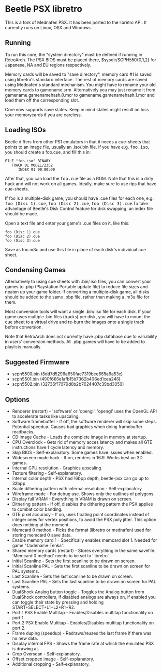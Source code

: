 # Beetle PSX libretro

This is a fork of Mednafen PSX. It has been ported to the libretro API.
It currently runs on Linux, OSX and Windows.

## Running

To run this core, the "system directory" must be defined if running in RetroArch.
The PSX BIOS must be placed there, $sysdir/SCPH550{0,1,2} for Japanese, NA and EU regions respectively.

Memory cards will be saved to "save directory", memory card #1 is saved using libretro's standard interface. The rest of memory cards are saved using Mednafen's standard mechanism. You might have to rename your old 
memory cards to gamename.srm. Alternatively you may just rename it from gamename.gamenamehash.0.mcr to gamename.gamenamehash.1.mcr and load them off the corresponding slot.

Core now supports save states. Keep in mind states might result on loss your memorycards if you are careless.

## Loading ISOs

Beetle differs from other PS1 emulators in that it needs a cue-sheets that points to an image file, usually an .iso/.bin file.
If you have e.g. <tt>foo.iso</tt>, you should create a foo.cue, and fill this in:

    FILE "foo.iso" BINARY
       TRACK 01 MODE1/2352
          INDEX 01 00:00:00

After that, you can load the <tt>foo.cue</tt> file as a ROM.
Note that this is a dirty hack and will not work on all games.
Ideally, make sure to use rips that have cue-sheets.

If foo is a multiple-disk game, you should have .cue files for each one, e.g. <tt>foo (Disc 1).cue</tt>, <tt>foo (Disc 2).cue</tt>, <tt>foo (Disc 3).cue</tt>.To take advantage of Beetle's Disk Control feature for disk swapping, an index file should be made.

Open a text file and enter your game's .cue files on it, like this:

    foo (Disc 1).cue
    foo (Disc 2).cue
    foo (Disc 3).cue

Save as foo.m3u and use this file in place of each disk's individual cue sheet.

## Condensing Games

Alternatively to using cue sheets with .bin/.iso files, you can convert your games to .pbp (Playstation Portable update file) to reduce file sizes and neaten up your game folder. If converting a multiple-disk game, all disks should be added to the same .pbp file, rather than making a .m3u file for them.

Most conversion tools will want a single .bin/.iso file for each disk. If your game uses multiple .bin files (tracks) per disk, you will have to mount the cue sheet to a virtual drive and re-burn the images onto a single track before conversion.

Note that RetroArch does not currently have .pbp database due to variability in users' conversion methods. All .pbp games will have to be added to playlists manually.

## Suggested Firmware

- scph5500.bin (8dd7d5296a650fac7319bce665a6a53c)
- scph5501.bin (490f666e1afb15b7362b406ed1cea246)
- scph5502.bin (32736f17079d0b2b7024407c39bd3050)

## Options

* Renderer (restart) - 'software' or 'opengl'. 'opengl' uses the OpenGL API to accelerate tasks like upscaling.
* Software framebuffer - If off, the software renderer will skip some steps. Potential speedup. Causes bad graphics when doing framebuffer readbacks.
* CD Image Cache - Loads the complete image in memory at startup.
* CPU Overclock - Gets rid of memory acces latency and makes all GTE instructions have 1 cycle latency and memory.
* Skip BIOS - Self-explanatory. Some games have issues when enabled.
* Widescreen mode hack - If on, renders in 16:9. Works best on 3D games.
* Internal GPU resolution - Graphics upscaling.
* Texture filtering - Self-explanatory.
* Internal color depth - PSX had 16bpp depth, beetle-psx can go up to 32bpp.
* Scale dithering pattern with internal resolution - Self-explanatory
* Wireframe mode - For debug use. Shows only the outlines of polygons. 
* Display full VRAM - Everything in VRAM is drawn on screen.
* Dithering pattern - If off, disables the dithering pattern the PSX applies to combat color banding.
* GTE pixel accuracy - If on, uses floating point coordinates instead of integer ones for vertex positions, to avoid the PSX poly jitter. This option does nothing at the moment.
* Memcard 0 method - Picks the format (libretro or mednafen) used for storing memcard 0 save data.
* Enable memory card 1 - Specifically enables memcard slot 1. Needed for game "Codename Tenka".
* Shared memory cards (restart) - Stores everything in the same savefile. 'Memcard 0 method' needs to be set to 'libretro'.
* Initial Scanline - Sets the first scanline to be drawn on screen.
* Initial Scanline PAL - Sets the first scanline to be drawn on screen for PAL systems.
* Last Scanline - Sets the last scanline to be drawn on screen.
* Last Scanline PAL - Sets the last scanline to be drawn on screen for PAL systems.
* DualShock Analog button toggle - Toggles the Analog button from DualShock controllers, if disabled analogs are always on, if enabled you can toggle their state by pressing and holding START+SELECT+L1+L2+R1+R2.
* Port 1 PSX Enable Multitap - Enables/Disables multitap functionality on port 1.
* Port 2 PSX Enable Multitap - Enables/Disables multitap functionality on port 2.
* Frame duping (speedup) - Redraws/reuses the last frame if there was no new data.
* Display internal FPS - Shows the frame rate at which the emulated PSX is drawing at.
* Crop Overscan - Self-explanatory.
* Offset cropped image - Self-explanatory.
* Additional cropping - Self-explanatory.
